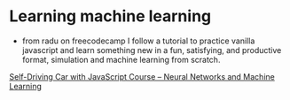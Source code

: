 # Learning machine learning

- from radu on freecodecamp I follow a tutorial to practice vanilla javascript and learn something new in a fun, satisfying, and productive format, simulation and machine learning from scratch. 

[Self-Driving Car with JavaScript Course – Neural Networks and Machine Learning](https://www.youtube.com/watch?v=Rs_rAxEsAvI)
